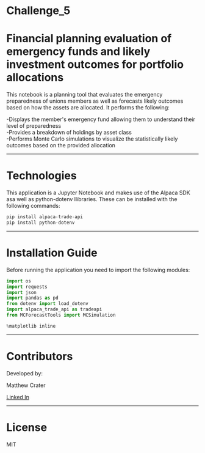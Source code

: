 # Challenge_5

# **Financial planning evaluation of emergency funds and likely investment outcomes for portfolio allocations**

This notebook is a planning tool that evaluates the emergency preparedness of unions members as well as forecasts likely outcomes based on how the assets are allocated. It performs the following:

-Displays the member's emergency fund allowing them to understand their level of preparedness  
-Provides a breakdown of holdings by asset class   
-Performs Monte Carlo simulations to visualize the statistically likely outcomes based on the provided allocation  

---

# **Technologies**

This application is a Jupyter Notebook and makes use of the Alpaca SDK asa well as python-dotenv llibraries. These can be installed with the following commands: 

```python
pip install alpaca-trade-api
pip install python-dotenv
```

---

# **Installation Guide**

Before running the application you need to import the following modules:
```python
import os
import requests
import json
import pandas as pd
from dotenv import load_dotenv
import alpaca_trade_api as tradeapi
from MCForecastTools import MCSimulation

%matplotlib inline
```

---

# **Contributors**

Developed by:

Matthew Crater

[Linked In](https://www.linkedin.com/in/matt-crater/)

---

# **License**

MIT
